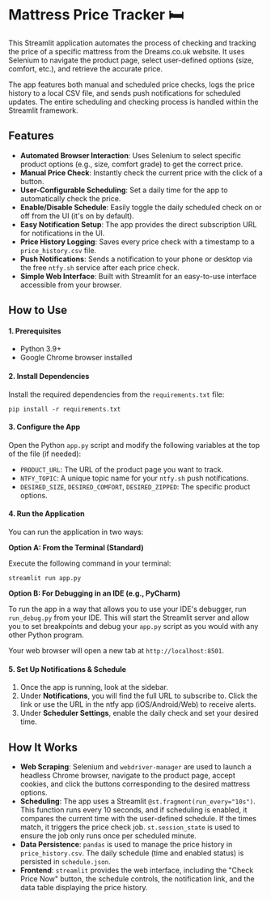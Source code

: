 # Mattress Price Tracker 🛏️

This Streamlit application automates the process of checking and tracking the price of a specific mattress from the Dreams.co.uk website. It uses Selenium to navigate the product page, select user-defined options (size, comfort, etc.), and retrieve the accurate price.

The app features both manual and scheduled price checks, logs the price history to a local CSV file, and sends push notifications for scheduled updates. The entire scheduling and checking process is handled within the Streamlit framework.

## Features

* **Automated Browser Interaction**: Uses Selenium to select specific product options (e.g., size, comfort grade) to get the correct price.
* **Manual Price Check**: Instantly check the current price with the click of a button.
* **User-Configurable Scheduling**: Set a daily time for the app to automatically check the price.
* **Enable/Disable Schedule**: Easily toggle the daily scheduled check on or off from the UI (it's on by default).
* **Easy Notification Setup**: The app provides the direct subscription URL for notifications in the UI.
* **Price History Logging**: Saves every price check with a timestamp to a `price_history.csv` file.
* **Push Notifications**: Sends a notification to your phone or desktop via the free `ntfy.sh` service after each price check.
* **Simple Web Interface**: Built with Streamlit for an easy-to-use interface accessible from your browser.

## How to Use

#### 1. Prerequisites

* Python 3.9+
* Google Chrome browser installed

#### 2. Install Dependencies

Install the required dependencies from the `requirements.txt` file:

```
pip install -r requirements.txt
```

#### 3. Configure the App

Open the Python `app.py` script and modify the following variables at the top of the file (if needed):

* `PRODUCT_URL`: The URL of the product page you want to track.
* `NTFY_TOPIC`: A unique topic name for your `ntfy.sh` push notifications.
* `DESIRED_SIZE`, `DESIRED_COMFORT`, `DESIRED_ZIPPED`: The specific product options.

#### 4. Run the Application

You can run the application in two ways:

**Option A: From the Terminal (Standard)**

Execute the following command in your terminal:

```
streamlit run app.py
```

**Option B: For Debugging in an IDE (e.g., PyCharm)**

To run the app in a way that allows you to use your IDE's debugger, run `run_debug.py` from your IDE. This will start the Streamlit server and allow you to set breakpoints and debug your `app.py` script as you would with any other Python program.

Your web browser will open a new tab at `http://localhost:8501`.

#### 5. Set Up Notifications & Schedule

1.  Once the app is running, look at the sidebar.
2.  Under **Notifications**, you will find the full URL to subscribe to. Click the link or use the URL in the ntfy app (iOS/Android/Web) to receive alerts.
3.  Under **Scheduler Settings**, enable the daily check and set your desired time.

## How It Works

* **Web Scraping**: Selenium and `webdriver-manager` are used to launch a headless Chrome browser, navigate to the product page, accept cookies, and click the buttons corresponding to the desired mattress options.
* **Scheduling**: The app uses a Streamlit `@st.fragment(run_every="10s")`. This function runs every 10 seconds, and if scheduling is enabled, it compares the current time with the user-defined schedule. If the times match, it triggers the price check job. `st.session_state` is used to ensure the job only runs once per scheduled minute.
* **Data Persistence**: `pandas` is used to manage the price history in `price_history.csv`. The daily schedule (time and enabled status) is persisted in `schedule.json`.
* **Frontend**: `streamlit` provides the web interface, including the "Check Price Now" button, the schedule controls, the notification link, and the data table displaying the price history.

